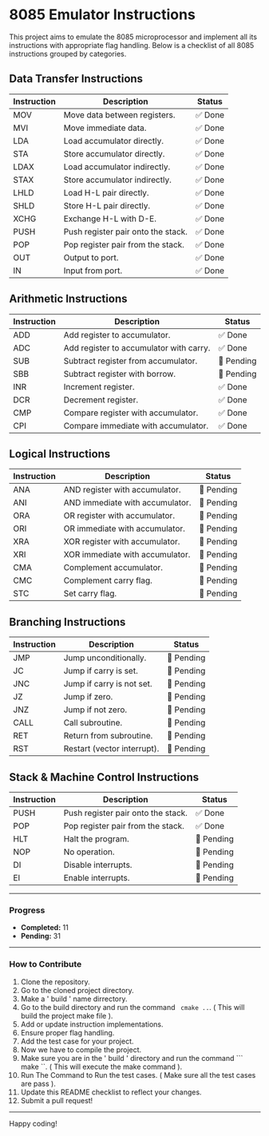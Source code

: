 # 8085 Emulator Instructions

This project aims to emulate the 8085 microprocessor and implement all its instructions with appropriate flag handling. Below is a checklist of all 8085 instructions grouped by categories.

## Data Transfer Instructions

| Instruction | Description                             | Status     |
|-------------|-----------------------------------------|------------|
| MOV         | Move data between registers.           | ✅ Done    |
| MVI         | Move immediate data.                   | ✅ Done    |
| LDA         | Load accumulator directly.             | ✅ Done    |
| STA         | Store accumulator directly.            | ✅ Done    |
| LDAX        | Load accumulator indirectly.           | ✅ Done    |
| STAX        | Store accumulator indirectly.          | ✅ Done    |
| LHLD        | Load H-L pair directly.                | ✅ Done    |
| SHLD        | Store H-L pair directly.               | ✅ Done    |
| XCHG        | Exchange H-L with D-E.                 | ✅ Done    |
| PUSH        | Push register pair onto the stack.     | ✅ Done    |
| POP         | Pop register pair from the stack.      | ✅ Done    |
| OUT         | Output to port.                        | ✅ Done    |
| IN          | Input from port.                       | ✅ Done    |

## Arithmetic Instructions

| Instruction | Description                                     | Status     |
|-------------|-------------------------------------------------|------------|
| ADD         | Add register to accumulator.                   | ✅ Done    |
| ADC         | Add register to accumulator with carry.        | ✅ Done    |
| SUB         | Subtract register from accumulator.            | 🔲 Pending |
| SBB         | Subtract register with borrow.                 | 🔲 Pending |
| INR         | Increment register.                            | ✅ Done    |
| DCR         | Decrement register.                            | ✅ Done    |
| CMP         | Compare register with accumulator.             | ✅ Done    |
| CPI         | Compare immediate with accumulator.            | ✅ Done    |

## Logical Instructions

| Instruction | Description                                     | Status     |
|-------------|-------------------------------------------------|------------|
| ANA         | AND register with accumulator.                 | 🔲 Pending |
| ANI         | AND immediate with accumulator.                | 🔲 Pending |
| ORA         | OR register with accumulator.                  | 🔲 Pending |
| ORI         | OR immediate with accumulator.                 | 🔲 Pending |
| XRA         | XOR register with accumulator.                 | 🔲 Pending |
| XRI         | XOR immediate with accumulator.                | 🔲 Pending |
| CMA         | Complement accumulator.                        | 🔲 Pending |
| CMC         | Complement carry flag.                         | 🔲 Pending |
| STC         | Set carry flag.                                | 🔲 Pending |

## Branching Instructions

| Instruction | Description                                     | Status     |
|-------------|-------------------------------------------------|------------|
| JMP         | Jump unconditionally.                          | 🔲 Pending |
| JC          | Jump if carry is set.                          | 🔲 Pending |
| JNC         | Jump if carry is not set.                      | 🔲 Pending |
| JZ          | Jump if zero.                                  | 🔲 Pending |
| JNZ         | Jump if not zero.                              | 🔲 Pending |
| CALL        | Call subroutine.                               | 🔲 Pending |
| RET         | Return from subroutine.                        | 🔲 Pending |
| RST         | Restart (vector interrupt).                    | 🔲 Pending |

## Stack & Machine Control Instructions

| Instruction | Description                                     | Status     |
|-------------|-------------------------------------------------|------------|
| PUSH        | Push register pair onto the stack.             | ✅ Done    |
| POP         | Pop register pair from the stack.              | ✅ Done |
| HLT         | Halt the program.                              | 🔲 Pending |
| NOP         | No operation.                                  | 🔲 Pending |
| DI          | Disable interrupts.                            | 🔲 Pending |
| EI          | Enable interrupts.                             | 🔲 Pending |

---

### Progress

- **Completed:** 11
- **Pending:** 31


---

### How to Contribute

1. Clone the repository.
2. Go to the cloned project directory.  
3. Make a ' build ' name dirrectory.
4. Go to the build directory and run the command ``` cmake ..```.  ( This will build the project make file ).
5. Add or update instruction implementations.
6. Ensure proper flag handling.  
7. Add the test case for your project.
8. Now we have to compile the project.  
9. Make sure you are in the ' build ' directory and run the command ``` make ``. ( This will execute the make command ).  
10. Run The Command to Run the test cases. ( Make sure all the test cases are pass ).
11. Update this README checklist to reflect your changes.
12. Submit a pull request!

---

Happy coding!
